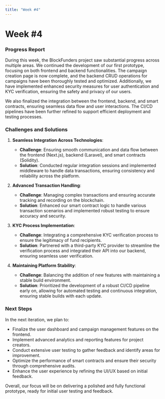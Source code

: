 ```yaml
---
title: "Week #4"
---
```


# **Week #4**

### Progress Report

During this week, the BlockFunders project saw substantial progress across multiple areas. We continued the development of our first prototype, focusing on both frontend and backend functionalities. The campaign creation page is now complete, and the backend CRUD operations for campaigns have been thoroughly tested and optimized. Additionally, we have implemented enhanced security measures for user authentication and KYC verification, ensuring the safety and privacy of our users.

We also finalized the integration between the frontend, backend, and smart contracts, ensuring seamless data flow and user interactions. The CI/CD pipelines have been further refined to support efficient deployment and testing processes.

### Challenges and Solutions

1. **Seamless Integration Across Technologies**:

   - **Challenge**: Ensuring smooth communication and data flow between the frontend (Next.js), backend (Laravel), and smart contracts (Solidity).
   - **Solution**: Conducted regular integration sessions and implemented middleware to handle data transactions, ensuring consistency and reliability across the platform.

2. **Advanced Transaction Handling**:

   - **Challenge**: Managing complex transactions and ensuring accurate tracking and recording on the blockchain.
   - **Solution**: Enhanced our smart contract logic to handle various transaction scenarios and implemented robust testing to ensure accuracy and security.

3. **KYC Process Implementation**:

   - **Challenge**: Integrating a comprehensive KYC verification process to ensure the legitimacy of fund recipients.
   - **Solution**: Partnered with a third-party KYC provider to streamline the verification process and integrated their API into our backend, ensuring seamless user verification.

4. **Maintaining Platform Stability**:
   - **Challenge**: Balancing the addition of new features with maintaining a stable build environment.
   - **Solution**: Prioritized the development of a robust CI/CD pipeline early on, allowing for automated testing and continuous integration, ensuring stable builds with each update.

### Next Steps

In the next iteration, we plan to:

- Finalize the user dashboard and campaign management features on the frontend.
- Implement advanced analytics and reporting features for project creators.
- Conduct extensive user testing to gather feedback and identify areas for improvement.
- Optimize the performance of smart contracts and ensure their security through comprehensive audits.
- Enhance the user experience by refining the UI/UX based on initial feedback.

Overall, our focus will be on delivering a polished and fully functional prototype, ready for initial user testing and feedback.
